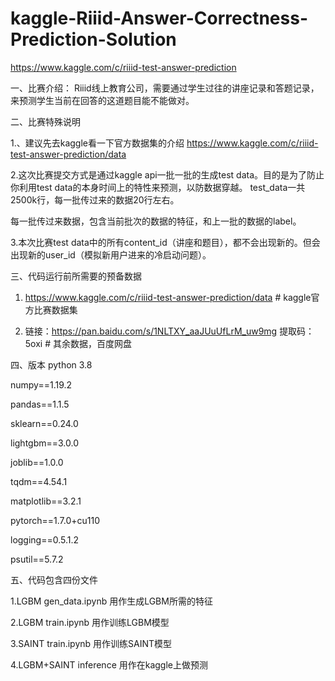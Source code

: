# kaggle-Riiid-Answer-Correctness-Prediction-Solution
https://www.kaggle.com/c/riiid-test-answer-prediction


一、比赛介绍：
Riiid线上教育公司，需要通过学生过往的讲座记录和答题记录，来预测学生当前在回答的这道题目能不能做对。


二、比赛特殊说明

1.、建议先去kaggle看一下官方数据集的介绍 https://www.kaggle.com/c/riiid-test-answer-prediction/data

2.这次比赛提交方式是通过kaggle api一批一批的生成test data。目的是为了防止你利用test data的本身时间上的特性来预测，以防数据穿越。
test_data一共2500k行，每一批传过来的数据20行左右。

每一批传过来数据，包含当前批次的数据的特征，和上一批的数据的label。

3.本次比赛test data中的所有content_id（讲座和题目），都不会出现新的。但会出现新的user_id（模拟新用户进来的冷启动问题）。


三、代码运行前所需要的预备数据

1. https://www.kaggle.com/c/riiid-test-answer-prediction/data # kaggle官方比赛数据集

2. 链接：https://pan.baidu.com/s/1NLTXY_aaJUuUfLrM_uw9mg 提取码：5oxi # 其余数据，百度网盘


四、版本
python 3.8

numpy==1.19.2

pandas==1.1.5

sklearn==0.24.0

lightgbm==3.0.0

joblib==1.0.0

tqdm==4.54.1

matplotlib==3.2.1

pytorch==1.7.0+cu110

logging==0.5.1.2

psutil==5.7.2



五、代码包含四份文件

1.LGBM gen_data.ipynb 用作生成LGBM所需的特征

2.LGBM train.ipynb 用作训练LGBM模型

3.SAINT train.ipynb 用作训练SAINT模型

4.LGBM+SAINT inference 用作在kaggle上做预测

